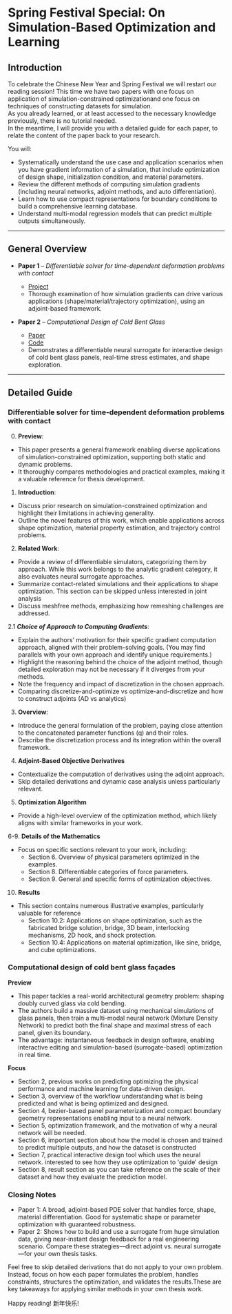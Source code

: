 # Spring Festival Special: On Simulation-Based Optimization and Learning
## Introduction

To celebrate the Chinese New Year and Spring Festival we will restart our reading session! This time we have two papers with one focus on application of simulation-constrained optimizationand one focus on techniques of constructing datasets for simulation.  
As you already learned, or at least accessed to the necessary knowledge previously, there is no tutorial needed.  
In the meantime, I will provide you with a detailed guide for each paper, to relate the content of the paper back to your research.


You will:

- Systematically understand the use case and application scenarios when you have gradient information of a simulation, that include optimization of design shape, initialization condition, and material parameters.
- Review the different methods of computing simulation gradients (including neural networks, adjoint methods, and auto differentiation).
- Learn how to use compact representations for boundary conditions to build a comprehensive learning database.
- Understand multi-modal regression models that can predict multiple outputs simultaneously.

---

## General Overview

- **Paper 1** – *Differentiable solver for time-dependent deformation problems with contact*  
  - [Project](https://cims.nyu.edu/~zh1476/research/diffipc.html)  
  - Thorough examination of how simulation gradients can drive various applications (shape/material/trajectory optimization), using an adjoint-based framework.

- **Paper 2** – *Computational Design of Cold Bent Glass*  
  - [Paper](https://arxiv.org/pdf/2009.03667)  
  - [Code](https://github.com/russelmann/cold-glass-acm?tab=readme-ov-file)  
  - Demonstrates a differentiable neural surrogate for interactive design of cold bent glass panels, real-time stress estimates, and shape exploration.

---

## Detailed Guide

### Differentiable solver for time-dependent deformation problems with contact

0. **Preview**:
  - This paper presents a general framework enabling diverse applications of simulation-constrained optimization, supporting both static and dynamic problems.
  - It thoroughly compares methodologies and practical examples, making it a valuable reference for thesis development.

1. **Introduction**:
  - Discuss prior research on simulation-constrained optimization and highlight their limitations in achieving generality.
  - Outline the novel features of this work, which enable applications across shape optimization, material property estimation, and trajectory control problems.

2. **Related Work**:
  - Provide a review of differentiable simulators, categorizing them by approach. While this work belongs to the analytic gradient category, it also evaluates neural surrogate approaches.
  - Summarize contact-related simulations and their applications to shape optimization. This section can be skipped unless interested in joint analysis
  - Discuss meshfree methods, emphasizing how remeshing challenges are addressed.

  2.1 ***Choice of Approach to Computing Gradients***:

   - Explain the authors’ motivation for their specific gradient computation approach, aligned with their problem-solving goals. (You may find parallels with your own approach and identify unique requirements.)
   - Highlight the reasoning behind the choice of the adjoint method, though detailed exploration may not be necessary if it diverges from your methods.
   - Note the frequency and impact of discretization in the chosen approach.
   - Comparing discretize-and-optimize vs optimize-and-discretize and how to construct adjoints (AD vs analytics)

3. **Overview**:

  - Introduce the general formulation of the problem, paying close attention to the concatenated parameter functions (q) and their roles.
  - Describe the discretization process and its integration within the overall framework.

4. **Adjoint-Based Objective Derivatives**
  - Contextualize the computation of derivatives using the adjoint approach.
  - Skip detailed derivations and dynamic case analysis unless particularly relevant.
    
5.  **Optimization Algorithm**
   - Provide a high-level overview of the optimization method, which likely aligns with similar frameworks in your work.

6-9. **Details of the Mathematics**
  
  - Focus on specific sections relevant to your work, including:
    - Section 6. Overview of physical parameters optimized in the examples.
    - Section 8. Differentiable categories of force parameters.
    - Section 9. General and specific forms of optimization objectives.
   
10. **Results**
  - This section contains numerous illustrative examples, particularly valuable for reference
    - Section 10.2: Applications on shape optimization, such as the fabricated bridge solution, bridge, 3D beam, interlocking mechanisms, 2D hook, and shock protection.
    - Section 10.4: Applications on material optimization, like sine, bridge, and cube optimizations.
       
### Computational design of cold bent glass façades

**Preview**

  -  This paper tackles a real-world architectural geometry problem: shaping doubly curved glass via cold bending.
  -  The authors build a massive dataset using mechanical simulations of glass panels, then train a multi-modal neural network (Mixture Density Network) to predict both the final shape and maximal stress of each panel, given its boundary.
  -  The advantage: instantaneous feedback in design software, enabling interactive editing and simulation-based (surrogate-based) optimization in real time.
  
**Focus**
  - Section 2, previous works on predicting optimizing the physical performance and machine learning for data-driven design.
  - Section 3, overview of the workflow understanding what is being predicted and what is being optimized and designed.
  - Section 4, bezier-based panel parameterization and compact boundary geometry representations enabling input to a neural network.
  - Section 5, optimization framework, and the motivation of why a neural network will be needed.
  - Section 6, important section about how the model is chosen and trained to predict multiple outputs, and how the dataset is constructed
  - Section 7, practical interactive design tool which uses the neural network. interested to see how they use optimization to 'guide' design
  - Section 8, result section as you can take reference on the scale of their dataset and how they evaluate the prediction model.

### Closing Notes ###

  - Paper 1: A broad, adjoint-based PDE solver that handles force, shape, material differentiation. Good for systematic shape or parameter optimization with guaranteed robustness.
  - Paper 2: Shows how to build and use a surrogate from huge simulation data, giving near-instant design feedback for a real engineering scenario.
  Compare these strategies—direct adjoint vs. neural surrogate—for your own thesis tasks.

  Feel free to skip detailed derivations that do not apply to your own problem.
  Instead, focus on how each paper formulates the problem, handles constraints, structures the optimization, and validates the results.These are key takeaways for applying similar methods in your own thesis work. 
  
  Happy reading! 新年快乐!
